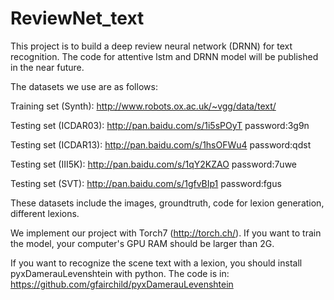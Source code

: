 # ReviewNet_text

This project is to build a deep review neural network (DRNN) for text recognition.
The code for attentive lstm and DRNN model will be published in the near future.

The datasets we use are as follows:

Training set (Synth): http://www.robots.ox.ac.uk/~vgg/data/text/

Testing set (ICDAR03): http://pan.baidu.com/s/1i5sPOyT password:3g9n

Testing set (ICDAR13): http://pan.baidu.com/s/1hsOFWu4 password:qdst

Testing set (III5K): http://pan.baidu.com/s/1qY2KZAO password:7uwe

Testing set (SVT): http://pan.baidu.com/s/1gfvBIp1 password:fgus

These datasets include the images, groundtruth, code for lexion generation, different lexions.

We implement our project with Torch7 (http://torch.ch/). If you want to train the model, your computer's GPU RAM should be larger than 2G.

If you want to recognize the scene text with a lexion, you should install pyxDamerauLevenshtein with python. The code is in: https://github.com/gfairchild/pyxDamerauLevenshtein
